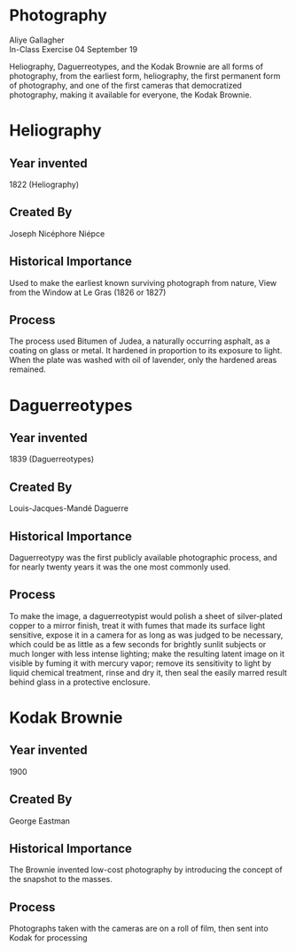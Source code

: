 # Photography  
Aliye Gallagher  
In-Class Exercise 04
September 19

Heliography, Daguerreotypes, and the Kodak Brownie are all forms of photography, from the earliest form, heliography, the first permanent form of photography, and one of the first cameras that democratized photography, making it available for everyone, the Kodak Brownie.

# Heliography
## Year invented
1822 (Heliography)

## Created By
Joseph Nicéphore Niépce

## Historical Importance
Used to make the earliest known surviving photograph from nature, View from the Window at Le Gras (1826 or 1827)

## Process
The process used Bitumen of Judea, a naturally occurring asphalt, as a coating on glass or metal. It hardened in proportion to its exposure to light. When the plate was washed with oil of lavender, only the hardened areas remained.

# Daguerreotypes
## Year invented
1839 (Daguerreotypes)

## Created By
Louis-Jacques-Mandé Daguerre

## Historical Importance
Daguerreotypy was the first publicly available photographic process, and for nearly twenty years it was the one most commonly used.

## Process
To make the image, a daguerreotypist would polish a sheet of silver-plated copper to a mirror finish, treat it with fumes that made its surface light sensitive, expose it in a camera for as long as was judged to be necessary, which could be as little as a few seconds for brightly sunlit subjects or much longer with less intense lighting; make the resulting latent image on it visible by fuming it with mercury vapor; remove its sensitivity to light by liquid chemical treatment, rinse and dry it, then seal the easily marred result behind glass in a protective enclosure.


# Kodak Brownie
## Year invented
1900

## Created By
George Eastman

## Historical Importance
The Brownie invented low-cost photography by introducing the concept of the snapshot to the masses.

## Process
Photographs taken with the cameras are on a roll of film, then sent into Kodak for processing
